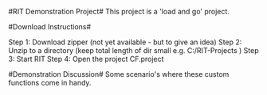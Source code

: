 #RIT Demonstration Project#
This project is a 'load and go' project.

#Download Instructions#

Step 1: Download zipper (not yet available - but to give an idea)
Step 2: Unzip to a directory (keep total length of dir small e.g. C:/RIT-Projects )
Step 3: Start RIT
Step 4: Open the project CF.project

#Demonstration Discussion#
Some scenario's where these custom functions come in handy.